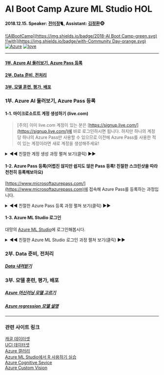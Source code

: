 # AI Boot Camp Azure ML Studio HOL
#### 2018.12.15. Speaker: [전미정](https://github.com/MijeongJeon)🐈, Assistant: [김정환](https://github.com/iz4blue)🐵

[![AIBootCamp](https://img.shields.io/badge/2018-AI Boot Camp-green.svg)](https://www.globalaibootcamp.com)
[![with](https://img.shields.io/badge/with-Community Day-orange.svg)](https://festa.io/events/168/)
[![Azure](https://img.shields.io/badge/Cloud-Azure-skyblue.svg)](https://azure.microsoft.com/ko-kr/)
[![love](https://img.shields.io/badge/love-Cat-red.svg)](https://www.youtube.com/channel/UCgNudXfG3q3nm6K6oqITERA)

---

#### [1부. Azure AI 둘러보기, Azure Pass 등록](#1부)
#### [2부. Data 준비, 전처리](#2부)
#### [3부. 모델 훈련, 평가, 배포](#3부)

<a name = "1부"></a>
### 1부. Azure AI 둘러보기, Azure Pass 등록
#### 1-1. 마이크로소트트 계정 생성하기 (live.com)
> [주의] 이미 live.com 계정이 있는 분은 [https://signup.live.com/](https://signup.live.com/)에 바로 로그인하시면 됩니다. 하지만 하나의 계정당 하나의 Azure Pass만 사용할 수 있으므로 이전에 Azure Pass를 사용한 적이 있는 계정이라면 새로 계정을 생성해주세요!

<details><summary>◀️◀️ 친절한 계정 생성 과정 펼쳐 보기(클릭) ▶️▶️</summary> <p>

1. [https://signup.live.com/](https://signup.live.com)에 접속해 계정으로 사용할 메일을 입력합니다.
![사이트 접속](images/20181214-031.png)

2. 사용할 암호를 입력합니다.
![사용할 암호 입력](images/20181214-025.png)

3. 이름과 성을 입력합니다.
![이름 입력하기](images/20181214-023.png)

4. 약간의 정보를 더 입력합니다.
![생년월일 입력](images/20181214-021.png)

5. (중요) 입력한 메일 주소로 받은 코드를 입력합니다.
![이메일 확인](images/20181214-028.png)

6. (어려움) 눈을 크게 뜨고 정신을 모아 캡차를 입력합니다.
![캡차 확인](images/20181214-015.png)

7. (축하) 계정 만들기 성공하셨습니다.
![계정 만들기 성공](images/20181214-014.png)

</p>
</details>

#### 1-2. Azure Pass 등록(어렵진 않지만 쉽지도 않은 Pass 등록! 친절한 스크린샷을 따라 천천히 등록해보아요)

[https://www.microsoftazurepass.com/](https://www.microsoftazurepass.com)에 접속해 Azure Pass를 등록하는 과정입니다.

<details><summary>◀️◀️ 친절한 Azure Pass 등록 과정 펼쳐 보기(클릭) ▶️▶️</summary>
<p>

1. [https://www.microsoftazurepass.com/](https://www.microsoftazurepass.com)에 접속해 `Start` 버튼을 누릅니다.
![사이트 접속](images/20181214-032.png)

2. 마이크로소프트 계정을 확인한뒤 `Confirm Microsoft Account`를 클릭합니다.
![마이크로소프트 계정확인](images/20181214-013.png)

3. 오늘 행사에서 받은 Azure Pass를 입력하고 `Claim Promo Code`를 클릭합니다.
![Azure Pass 입력](images/20181214-012.png)

4. 기다립니다. 기다림은 즐거운 일이죠 :)
![기다림](images/20181214-002.png)

5. Azure Pass를 사용할 사용자 정보를 입력합니다.
![Azure Pass 스폰서쉽 정보 입력](images/20181214-011.png)

6. 계약, 제안, 방침에 동의합니다. 뉴스레터는 귀찮으니까 체크하지 마세요. 😉
![개인정보 처리방침 동의](images/20181214-006.png)

7. 기다립니다. 역시 기다림은 즐겁죠 :)
![기다림](images/20181214-005.png)

8. 등록에 성공하셨습니다! 👍
![Azure Pass 등록 성공](images/20181214-003.png)

Azure Pass 등록 완료! 
</p>
</details>

#### 1-3. Azure ML Studio 로그인
대망의 [Azure ML Studio](https://studio.azureml.net)에 로그인해봅시다. 

<details><summary>◀️◀️ 친절한 Azure ML Studio 로그인 과정 펼쳐 보기(클릭) ▶️▶️</summary>
<p>

1. [Azure ML Studio](https://studio.azureml.net)에 접속해 로그인 버튼을 누릅니다.
![](images/studio_01.png) 
 
2. 준비완료 🤗
![](images/studio_02.png) 
</p>
</details>

<a name = "2부"></a>
### 2부. Data 준비, 전처리
##### [Data 내려받기](http://bit.ly/181215_hol_dataset)


<a name = "3부"></a>
### 3부. 모델 훈련, 평가, 배포
##### [Azure 머신러닝 모델 고르기](https://docs.microsoft.com/ko-kr/azure/machine-learning/studio/algorithm-choice)  
##### [Azure regression 모델 설명](https://docs.microsoft.com/en-us/azure/machine-learning/studio-module-reference/machine-learning-initialize-model-regression)  

---

### 관련 사이트 링크

[캐글 데이터셋](https://www.kaggle.com/datasets)  
[UCI 데이터셋](http://archive.ics.uci.edu/ml/datasets.html)  
[Azure 갤러리](https://gallery.azure.ai)  
[Azure ML Studio에서 R 사용하기 실습](https://docs.microsoft.com/ko-kr/azure/machine-learning/studio/r-quickstart)  
[Azure Cognitive Sevice](https://azure.microsoft.com/ko-kr/services/cognitive-services/)  
[Azure Custom Vision](https://azure.microsoft.com/ko-kr/services/cognitive-services/custom-vision-service/)
